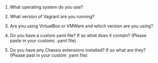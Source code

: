 <!-- Thanks for opening an issue. To help us replicate your issue can you please answer the following questions. -->

1. What operating system do you use?

2. What version of Vagrant are you running?

3. Are you using VirtualBox or VMWare and which version are you using?

4. Do you have a custom yaml file? If so what does it contain? (Please paste in your customc .yaml file)

5. Do you have any Chassis extensions installed? If so what are they? (Please past in your custom .yaml file)
